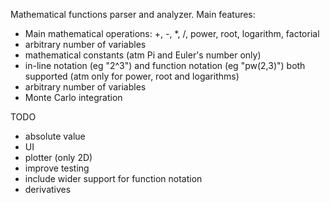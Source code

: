 Mathematical functions parser and analyzer.
Main features:
- Main mathematical operations: +, -, *, /, power, root, logarithm, factorial
- arbitrary number of variables
- mathematical constants (atm Pi and Euler's number only)
- in-line notation (eg "2^3") and function notation (eg "pw(2,3)") both supported (atm only for power, root and logarithms)
- arbitrary number of variables
- Monte Carlo integration

TODO
- absolute value
- UI
- plotter (only 2D)
- improve testing
- include wider support for function notation
- derivatives
